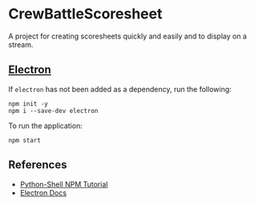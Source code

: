 # CrewBattleScoresheet
A project for creating scoresheets quickly and easily and to display on a stream. 

## [Electron](https://www.electronjs.org/docs/tutorial/quick-start)


If `electron` has not been added as a dependency, run the following:
```
npm init -y
npm i --save-dev electron
```

To run the application:
```
npm start
```

## References

* [Python-Shell NPM Tutorial](https://www.skcript.com/svr/how-to-execute-python-scripts-in-electron-and-nodejs/)
* [Electron Docs](https://www.electronjs.org/docs)